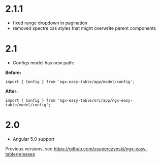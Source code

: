 # 2.1.1

- fixed range dropdown in pagination
- removed spectre.css styles that might overwrite parent components

# 2.1

- Configs model has new path:

**Before:**

`import { Config } from 'ngx-easy-table/app/model/config';`

**After:**

`import { Config } from 'ngx-easy-table/src/app/ngx-easy-table/model/config';`

# 2.0

- Angular 5.0 support

Previous versions, see https://github.com/ssuperczynski/ngx-easy-table/releases
